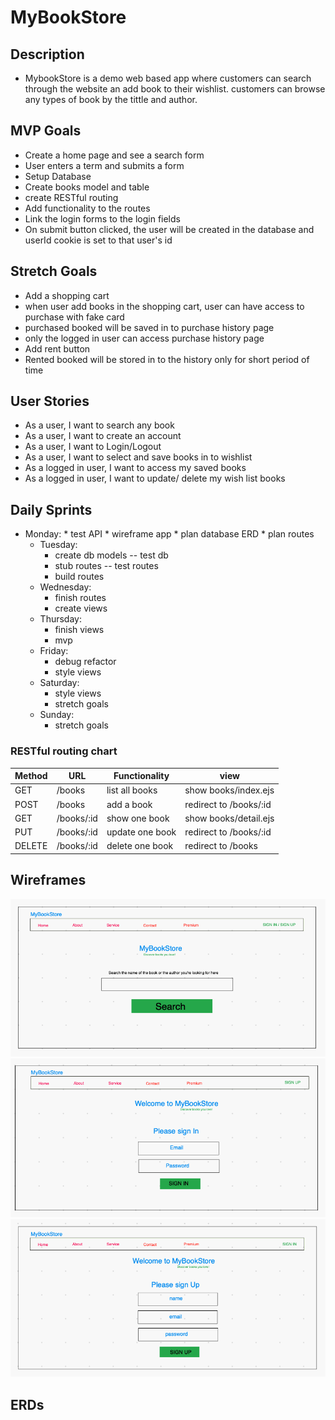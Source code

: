 # MyBookStore
## Description
* MybookStore is a demo web based app where customers can search through the website an add book to their wishlist. customers can browse any types of book by the tittle and author. 
## MVP Goals
* Create a home page and see a search form
* User enters a term and submits a form 
* Setup Database 
* Create books model and table 
* create RESTful routing
* Add functionality to the routes
* Link the login forms to the login fields
* On submit button clicked, the user will be created in the database and userId cookie is set to that user's id


## Stretch Goals

* Add a shopping cart 
* when user add books in the shopping cart, user can have access to purchase with fake card 
* purchased booked will be saved in to purchase history page
* only the logged in user can access purchase history page
* Add rent button
* Rented booked will be stored in to the history only for short period of time 


## User Stories

* As a user, I want to search any book 
* As a user, I want to create an account
* As a user, I want to Login/Logout
* As a user, I want to select and save books in to wishlist
* As a logged in user, I want to access my saved books 
* As a logged in user, I want to update/ delete my wish list books

## Daily Sprints


- Monday:
      * test API
      * wireframe app
      * plan database ERD
      * plan routes
    - Tuesday:
      * create db models -- test db
      * stub routes -- test routes
      * build routes
    - Wednesday:
      * finish routes
      * create views
    - Thursday:
      * finish views
      * mvp
    - Friday:
      * debug refactor
      * style views
    - Saturday:
      * style views
      * stretch goals
    - Sunday:
      * stretch goals

### RESTful routing chart

| Method | URL | Functionality | view |
|--------|-----|---------------|------|
| GET  | /books | list all books | show books/index.ejs
| POST | /books | add a book | redirect to /books/:id
| GET  | /books/:id | show one book |  show books/detail.ejs
| PUT  | /books/:id | update one book | redirect to /books/:id
| DELETE | /books/:id | delete one book | redirect to /books

## Wireframes

![wireframe](wireframes/homepag.png)
![wireframe](wireframes/sign-in-page.png)
![wireframe](wireframes/sign-up-page.png)

## ERDs

